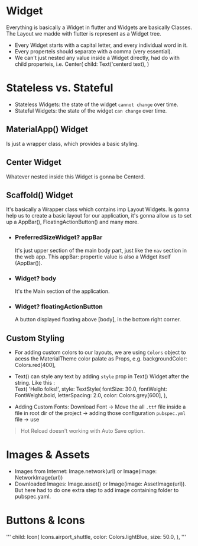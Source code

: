 # Widget
Everything is basically a Widget in flutter and Widgets are basically Classes. The Layout we madde with flutter is represent as a Widget tree.

- Every Widget starts with a capital letter, and every individual word in it.
- Every properteis should separate with a comma (very essential).
- We can't just nested any value inside a Widget directly, had do with child properteis, i.e. Center( child: Text('centerd text), )

# Stateless vs. Stateful
- Stateless Widgets: the state of the widget `cannot change` over time. 
- Stateful Widgets: the state of the widget `can change` over time.


## MaterialApp() Widget
Is just a wrapper class, which provides a basic styling.

## Center Widget
Whatever nested inside this Widget is gonna be Centerd.

## Scaffold() Widget
It's basically a Wrapper class which contains imp Layout Widgets.
Is gonna help us to create a basic layout for our application, it's gonna allow us to set up a AppBar(), FloatingActionButton() and many more. 
- ### PreferredSizeWidget? appBar
    It's just upper section of the main body part, just like the `nav` section in the web app.
    This appBar: propertie value is also a Widget itself (AppBar()).
- ### Widget? body
    It's the Main section of the application.
- ### Widget? floatingActionButton
    A button displayed floating above [body], in the bottom right corner.


## Custom Styling 
- For adding custom colors to our layouts, we are using `Colors` object to acess the MaterialTheme color palate as Props, e.g. backgroundColor: Colors.red[400],
- Text() can style any text by adding `style` prop in Text() Widget after the string. Like this :   
        Text(
         'Hello folks!',
          style: TextStyle(
          fontSize: 30.0,
          fontWeight: FontWeight.bold,
          letterSpacing: 2.0,
          color: Colors.grey[600],
        ),

- Adding Custom Fonts: Download Font -> Move the all `.ttf` file inside a file in root dir of the project -> adding those configuration `pubspec.yml` file -> use 



> Hot Reload doesn't working with Auto Save option.

# Images & Assets
- Images from Internet: Image.network(url) or Image(image: NetworkImage(url))
- Downloaded Images: Image.asset() or Image(image: AssetImage(url)). But here had to do one extra step to add image containing folder to pubspec.yaml.

# Buttons & Icons
'''
child: Icon(
        Icons.airport_shuttle,
        color: Colors.lightBlue,
        size: 50.0,
      ),
'''